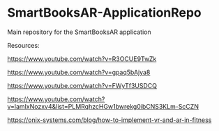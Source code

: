 # SmartBooksAR-ApplicationRepo
Main repository for the SmartBooksAR application

Resources:

https://www.youtube.com/watch?v=R3OCUE9TwZk

https://www.youtube.com/watch?v=gpaq5bAjya8

https://www.youtube.com/watch?v=FWyTf3USDCQ

https://www.youtube.com/watch?v=lamIxNozxv4&list=PLMRqhzcHGw1bwrekg0ibCNS3KLm-ScCZN

https://onix-systems.com/blog/how-to-implement-vr-and-ar-in-fitness
